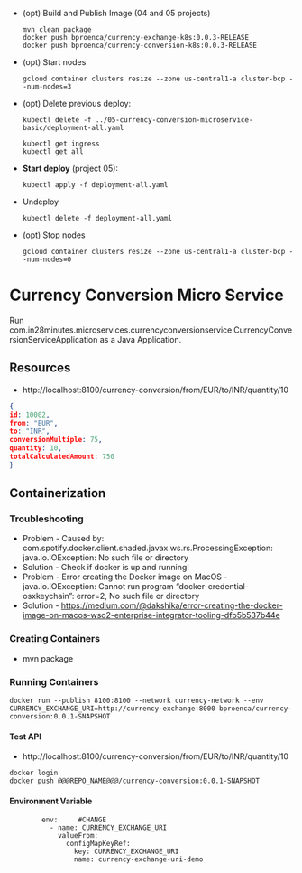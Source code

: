 * (opt) Build and Publish Image (04 and 05 projects)
	```
	mvn clean package
	docker push bproenca/currency-exchange-k8s:0.0.3-RELEASE
	docker push bproenca/currency-conversion-k8s:0.0.3-RELEASE
	```
* (opt) Start nodes
	```
	gcloud container clusters resize --zone us-central1-a cluster-bcp --num-nodes=3  
	```
* (opt) Delete previous deploy:
	```
	kubectl delete -f ../05-currency-conversion-microservice-basic/deployment-all.yaml

	kubectl get ingress
	kubectl get all
	```
* **Start deploy** (project 05):
	```
	kubectl apply -f deployment-all.yaml
	```
* Undeploy
	```
	kubectl delete -f deployment-all.yaml
	```
* (opt) Stop nodes
	```
	gcloud container clusters resize --zone us-central1-a cluster-bcp --num-nodes=0
	```


# Currency Conversion Micro Service
Run com.in28minutes.microservices.currencyconversionservice.CurrencyConversionServiceApplication as a Java Application.

## Resources

- http://localhost:8100/currency-conversion/from/EUR/to/INR/quantity/10

```json
{
id: 10002,
from: "EUR",
to: "INR",
conversionMultiple: 75,
quantity: 10,
totalCalculatedAmount: 750
}
```

## Containerization

### Troubleshooting

- Problem - Caused by: com.spotify.docker.client.shaded.javax.ws.rs.ProcessingException: java.io.IOException: No such file or directory
- Solution - Check if docker is up and running!
- Problem - Error creating the Docker image on MacOS - java.io.IOException: Cannot run program “docker-credential-osxkeychain”: error=2, No such file or directory
- Solution - https://medium.com/@dakshika/error-creating-the-docker-image-on-macos-wso2-enterprise-integrator-tooling-dfb5b537b44e

### Creating Containers

- mvn package

### Running Containers

```
docker run --publish 8100:8100 --network currency-network --env CURRENCY_EXCHANGE_URI=http://currency-exchange:8000 bproenca/currency-conversion:0.0.1-SNAPSHOT
```

#### Test API 
- http://localhost:8100/currency-conversion/from/EUR/to/INR/quantity/10

```
docker login
docker push @@@REPO_NAME@@@/currency-conversion:0.0.1-SNAPSHOT
```

#### Environment Variable

```
        env:     #CHANGE
          - name: CURRENCY_EXCHANGE_URI
            valueFrom:
              configMapKeyRef:
                key: CURRENCY_EXCHANGE_URI
                name: currency-exchange-uri-demo
```